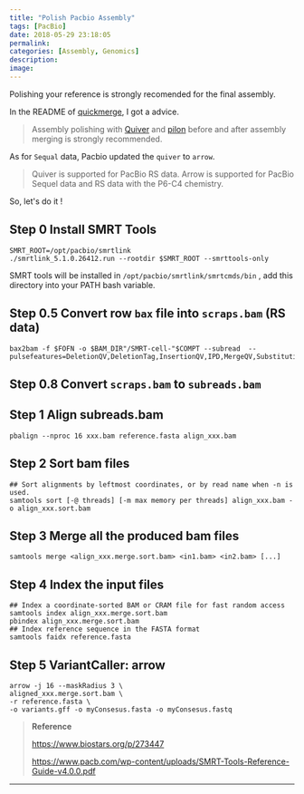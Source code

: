 ```yaml
---
title: "Polish Pacbio Assembly"
tags: [PacBio]
date: 2018-05-29 23:18:05
permalink:
categories: [Assembly, Genomics]
description:
image:
---
```

<p class="description">Polishing your reference is strongly recomended for the final assembly.</p>

<!-- more -->

In the README of [quickmerge](https://github.com/mahulchak/quickmerge), I got a advice. 

> Assembly polishing with [Quiver](https://github.com/PacificBiosciences/GenomicConsensus) and [pilon](https://github.com/broadinstitute/pilon/wiki) before and after assembly merging is strongly recommended. 

As for `Sequal` data, Pacbio updated the `quiver` to `arrow`.

> Quiver is supported for PacBio RS data. Arrow is supported for PacBio Sequel data and RS data with the P6-C4 chemistry. 

So, let's do it !

## Step 0 Install SMRT Tools

```shell
SMRT_ROOT=/opt/pacbio/smrtlink
./smrtlink_5.1.0.26412.run --rootdir $SMRT_ROOT --smrttools-only
```

SMRT tools will be installed in `/opt/pacbio/smrtlink/smrtcmds/bin` , add this directory into your PATH bash variable. 

## Step 0.5 Convert row `bax` file into `scraps.bam` (RS data)

```shell
bax2bam -f $FOFN -o $BAM_DIR"/SMRT-cell-"$COMPT --subread  --pulsefeatures=DeletionQV,DeletionTag,InsertionQV,IPD,MergeQV,SubstitutionQV,PulseWidth,SubstitutionTag
```

## Step 0.8 Convert `scraps.bam` to `subreads.bam`

## Step 1 Align subreads.bam

```shell
pbalign --nproc 16 xxx.bam reference.fasta align_xxx.bam
```

## Step 2 Sort bam files

```shell
## Sort alignments by leftmost coordinates, or by read name when -n is used.
samtools sort [-@ threads] [-m max memory per threads] align_xxx.bam -o align_xxx.sort.bam
```

## Step 3 Merge all the produced bam files

```shell
samtools merge <align_xxx.merge.sort.bam> <in1.bam> <in2.bam> [...]
```

## Step 4 Index the input files

```shell
## Index a coordinate-sorted BAM or CRAM file for fast random access
samtools index align_xxx.merge.sort.bam
pbindex align_xxx.merge.sort.bam
## Index reference sequence in the FASTA format 
samtools faidx reference.fasta
```

## Step 5 VariantCaller: arrow

```shell
arrow -j 16 --maskRadius 3 \
aligned_xxx.merge.sort.bam \
-r reference.fasta \
-o variants.gff -o myConsesus.fasta -o myConsesus.fastq
```



> **Reference**
>
> https://www.biostars.org/p/273447
>
> https://www.pacb.com/wp-content/uploads/SMRT-Tools-Reference-Guide-v4.0.0.pdf



<hr />